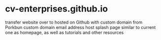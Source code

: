 # cv-enterprises.github.io

transfer website over to hosted on Github with custom domain from Porkbun
custom domain email address
host splash page similar to current one as homepage, as well as tutorials and other resources
